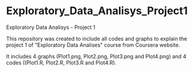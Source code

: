 # Exploratory_Data_Analisys_Project1
Exploratory Data Analisys - Project 1

This repository was created to include all codes and graphs to explain the project 1 of "Exploratory Data Analises" course from Coursera website.

It includes 4 graphs (Plot1.png, Plot2.png, Plot3.png and Plot4.png) and 4 codes ((Plot1.R, Plot2.R, Plot3.R and Plot4.R).
